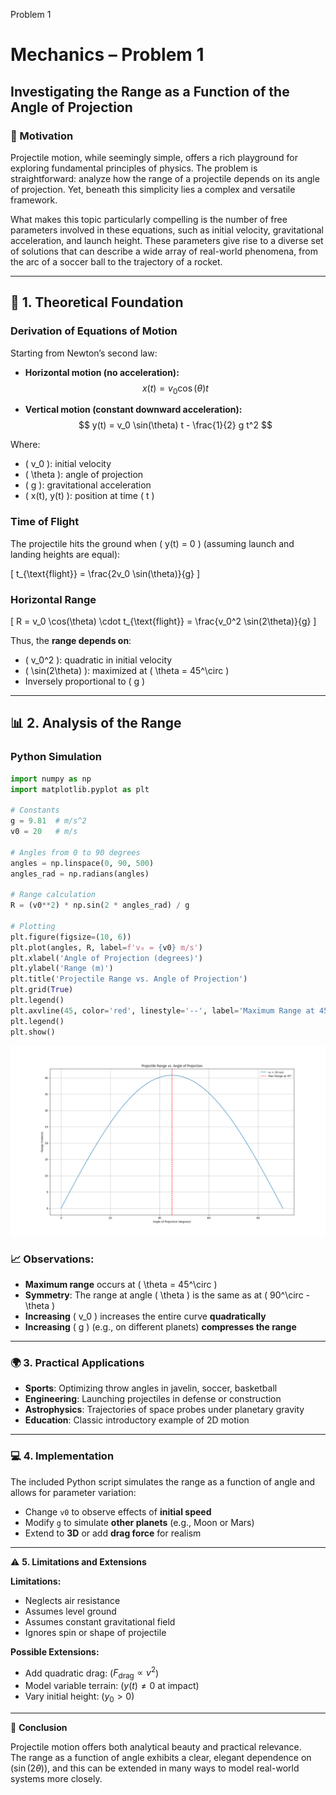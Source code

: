 Problem 1
# Mechanics – Problem 1  
## Investigating the Range as a Function of the Angle of Projection

### 📌 Motivation
Projectile motion, while seemingly simple, offers a rich playground for exploring fundamental principles of physics. The problem is straightforward: analyze how the range of a projectile depends on its angle of projection. Yet, beneath this simplicity lies a complex and versatile framework.

What makes this topic particularly compelling is the number of free parameters involved in these equations, such as initial velocity, gravitational acceleration, and launch height. These parameters give rise to a diverse set of solutions that can describe a wide array of real-world phenomena, from the arc of a soccer ball to the trajectory of a rocket.

---

## 🧠 1. Theoretical Foundation

### Derivation of Equations of Motion

Starting from Newton’s second law:

- **Horizontal motion (no acceleration):**  
  $$
  x(t) = v_0 \cos(\theta) t
  $$

- **Vertical motion (constant downward acceleration):**  
  $$
  y(t) = v_0 \sin(\theta) t - \frac{1}{2} g t^2
  $$

Where:
- \( v_0 \): initial velocity  
- \( \theta \): angle of projection  
- \( g \): gravitational acceleration  
- \( x(t), y(t) \): position at time \( t \)

### Time of Flight

The projectile hits the ground when \( y(t) = 0 \) (assuming launch and landing heights are equal):

\[
t_{\text{flight}} = \frac{2v_0 \sin(\theta)}{g}
\]

### Horizontal Range

\[
R = v_0 \cos(\theta) \cdot t_{\text{flight}} = \frac{v_0^2 \sin(2\theta)}{g}
\]

Thus, the **range depends on**:
- \( v_0^2 \): quadratic in initial velocity
- \( \sin(2\theta) \): maximized at \( \theta = 45^\circ \)
- Inversely proportional to \( g \)

---

## 📊 2. Analysis of the Range

### Python Simulation
```python
import numpy as np
import matplotlib.pyplot as plt

# Constants
g = 9.81  # m/s^2
v0 = 20   # m/s

# Angles from 0 to 90 degrees
angles = np.linspace(0, 90, 500)
angles_rad = np.radians(angles)

# Range calculation
R = (v0**2) * np.sin(2 * angles_rad) / g

# Plotting
plt.figure(figsize=(10, 6))
plt.plot(angles, R, label=f'v₀ = {v0} m/s')
plt.xlabel('Angle of Projection (degrees)')
plt.ylabel('Range (m)')
plt.title('Projectile Range vs. Angle of Projection')
plt.grid(True)
plt.legend()
plt.axvline(45, color='red', linestyle='--', label='Maximum Range at 45°')
plt.legend()
plt.show()
```
![alt text](Figure_1.png)



### 📈 Observations:

- **Maximum range** occurs at \( \theta = 45^\circ \)
- **Symmetry**: The range at angle \( \theta \) is the same as at \( 90^\circ - \theta \)
- **Increasing** \( v_0 \) increases the entire curve **quadratically**
- **Increasing** \( g \) (e.g., on different planets) **compresses the range**

---

### 🌍 3. Practical Applications

- **Sports**: Optimizing throw angles in javelin, soccer, basketball  
- **Engineering**: Launching projectiles in defense or construction  
- **Astrophysics**: Trajectories of space probes under planetary gravity  
- **Education**: Classic introductory example of 2D motion

---

### 💻 4. Implementation

The included Python script simulates the range as a function of angle and allows for parameter variation:

- Change `v0` to observe effects of **initial speed**
- Modify `g` to simulate **other planets** (e.g., Moon or Mars)
- Extend to **3D** or add **drag force** for realism

---
⚠️ **5. Limitations and Extensions**

**Limitations:**  
- Neglects air resistance  
- Assumes level ground  
- Assumes constant gravitational field  
- Ignores spin or shape of projectile  

**Possible Extensions:**  
- Add quadratic drag: ($F_{\text{drag}} \propto v^2$)  
- Model variable terrain: ($y(t) \ne 0$ at impact)  
- Vary initial height: ($y_0 > 0$)  

---

📎 **Conclusion**

Projectile motion offers both analytical beauty and practical relevance.  
The range as a function of angle exhibits a clear, elegant dependence on ($\sin(2\theta)$), and this can be extended in many ways to model real-world systems more closely.




